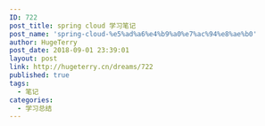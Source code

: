 ```yaml
---
ID: 722
post_title: spring cloud 学习笔记
post_name: 'spring-cloud-%e5%ad%a6%e4%b9%a0%e7%ac%94%e8%ae%b0'
author: HugeTerry
post_date: 2018-09-01 23:39:01
layout: post
link: http://hugeterry.cn/dreams/722
published: true
tags:
  - 笔记
categories:
  - 学习总结
---
```

<script language="javascript">
document.location= "http://notes.hugeterry.cn/#/posts/1";
</script>